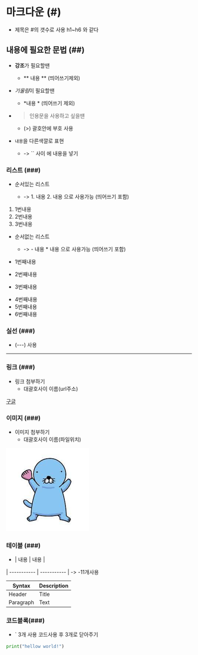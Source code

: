 # 마크다운 (#)

* 제목은 #의 갯수로 사용 h1~h6 와 같다

## 내용에 필요한 문법 (##)

- **강조**가 필요할땐 

    -  ** 내용 ** (띄어쓰기제외)

- *기울림*이 필요할땐

    -  *내용 * (띄어쓰기 제외)

- >인용문을 사용하고 싶을땐

    -  (>) 괄호안에 부호 사용 

- `내용`을 다른색깔로 표현

    - -> `` 사이 에 내용을 넣기

### 리스트 (###)
- 순서있는 리스트 

    - -> 1. 내용 2. 내용 으로 사용가능 (띄어쓰기 포함)

1. 1번내용
2. 2번내용
3. 3번내용

- 순서없는 리스트

    - -> - 내용 * 내용 으로 사용가능 (띄어쓰기 포함)

- 1번째내용
- 2번째내용
- 3번째내용
* 4번째내용
* 5번째내용
* 6번째내용



### 실선  (###)
- (---) 사용
---

### 링크 (###)
- 링크 첨부하기
    -  대괄호사이 이름(url주소)

[구글](https://google.com)

### 이미지 (###)
- 이미지 첨부하기
    - 대괄호사이 이름(파일위치)

![보노보노](1.jpg)

### 테이블 (###)
- | 내용 | 내용 |

| ----------- | ----------- | -> -11개사용

| Syntax | Description |
| ----------- | ----------- |
| Header | Title |
| Paragraph | Text |

### 코드블록(###)
- ` 3개 사용 코드사용 후 3개로 닫아주기
```python
print("hellow world!")
```

